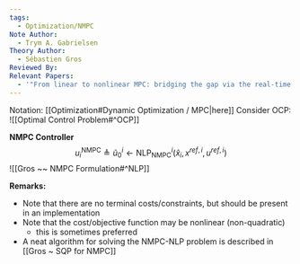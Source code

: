 ```yaml
---
tags:
  - Optimization/NMPC
Note Author:
  - Trym A. Gabrielsen
Theory Author:
  - Sébastien Gros
Reviewed By: 
Relevant Papers:
  - '"From linear to nonlinear MPC: bridging the gap via the real-time iteration"'
---
```

Notation: [[Optimization#Dynamic Optimization / MPC|here]]
Consider OCP: ![[Optimal Control Problem#^OCP]]

**NMPC Controller**
$$u^{\text{NMPC}}_{i} \triangleq \tilde{u}^{i}_{0} \leftarrow \text{NLP}_{\text{NMPC}}^{i}(\hat{x}_{i},x^{ref,i},u^{ref,i})$$![[Gros ~~ NMPC Formulation#^NLP]]


**Remarks:**
- Note that there are no terminal costs/constraints, but should be present in an implementation
- Note that the cost/objective function may be nonlinear (non-quadratic)
	- this is sometimes preferred
- A neat algorithm for solving the NMPC-NLP problem is described in [[Gros ~ SQP for NMPC]]



